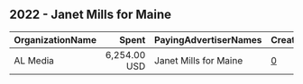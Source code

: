 ## 2022 - Janet Mills for Maine 
|OrganizationName|Spent|PayingAdvertiserNames|CreativeUrls|Impressions|Genders|AgeBrackets|CountryCodes|BillingAddresses|CandidateBallotInformation|
|:---|---:|:---|:---|---:|:---|:---|:---|:---|:---|
|AL Media|6,254.00 USD|Janet Mills for Maine|[0](https://www.snap.com/political-ads/asset/c5e6e569e858410b5c0795789289bca2c54790ff5f5614769956400ec953c3cf?mediaType=mp4)|234,396|FEMALE|18+|united states|"222 W Ontario, Suite 600,,Chicago,60654,US"|Janet Mills|
